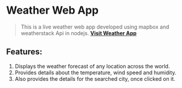 # Weather Web App

> This is a live weather web app developed using mapbox and weatherstack Api in nodejs. 
**[Visit Weather App](https://singh-demo-weatherapp.herokuapp.com)**

## Features:

1. Displays the weather forecast of any location across the world.
2. Provides details about the temperature, wind speed and humidity.
3. Also provides the details for the searched city, once clicked on it. 
